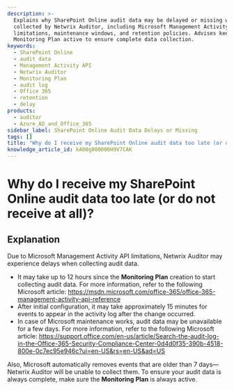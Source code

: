 ```yaml
---
description: >-
  Explains why SharePoint Online audit data may be delayed or missing when
  collected by Netwrix Auditor, including Microsoft Management Activity API
  limitations, maintenance windows, and retention policies. Advises keeping the
  Monitoring Plan active to ensure complete data collection.
keywords:
  - SharePoint Online
  - audit data
  - Management Activity API
  - Netwrix Auditor
  - Monitoring Plan
  - audit log
  - Office 365
  - retention
  - delay
products:
  - auditor
  - Azure_AD_and_Office_365
sidebar_label: SharePoint Online Audit Data Delays or Missing
tags: []
title: "Why do I receive my SharePoint Online audit data too late (or do not receive at all)?"
knowledge_article_id: kA00g000000H9V7CAK
---
```


# Why do I receive my SharePoint Online audit data too late (or do not receive at all)?

## Explanation

Due to Microsoft Management Activity API limitations, Netwrix Auditor may experience delays when collecting audit data.

- It may take up to 12 hours since the **Monitoring Plan** creation to start collecting audit data. For more information, refer to the following Microsoft article: https://msdn.microsoft.com/office-365/office-365-management-activity-api-reference
- After initial configuration, it may take approximately 15 minutes for events to appear in the activity log after the change occurred.
- In case of Microsoft maintenance works, audit data may be unavailable for a few days. For more information, refer to the following Microsoft article: https://support.office.com/en-us/article/Search-the-audit-log-in-the-Office-365-Security-Compliance-Center-0d4d0f35-390b-4518-800e-0c7ec95e946c?ui=en-US&rs=en-US&ad=US

Also, Microsoft automatically removes events that are older than 7 days—Netwrix Auditor will be unable to collect them. To ensure your audit data is always complete, make sure the **Monitoring Plan** is always active.
